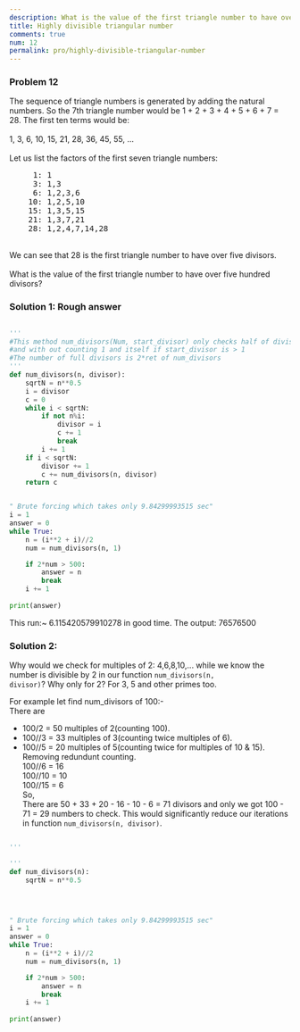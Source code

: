 ```yaml
---
description: What is the value of the first triangle number to have over five hundred divisors?
title: Highly divisible triangular number
comments: true
num: 12
permalink: pro/highly-divisible-triangular-number
---
```


<div class='problem'>
<h3> Problem 12</h3>
<p>The sequence of triangle numbers is generated by adding the natural numbers. So the 7th triangle number would be 1 + 2 + 3 + 4 + 5 + 6 + 7 = 28. The first ten terms would be:<br><br>1, 3, 6, 10, 15, 21, 28, 36, 45, 55, ...<br><br>Let us list the factors of the first seven triangle numbers:
<pre>
     1: 1
     3: 1,3
     6: 1,2,3,6
    10: 1,2,5,10
    15: 1,3,5,15
    21: 1,3,7,21
    28: 1,2,4,7,14,28
</pre><br>We can see that 28 is the first triangle number to have over five divisors.<br><br>What is the value of the first triangle number to have over five hundred divisors?</p>
</div>

### Solution 1: Rough answer

```python

'''
#This method num_divisors(Num, start_divisor) only checks half of divisors
#and with out counting 1 and itself if start_divisor is > 1
#The number of full divisors is 2*ret of num_divisors
'''
def num_divisors(n, divisor):
    sqrtN = n**0.5    
    i = divisor
    c = 0               
    while i < sqrtN:
        if not n%i:
            divisor = i
            c += 1
            break 
        i += 1
    if i < sqrtN:
        divisor += 1
        c += num_divisors(n, divisor)
    return c


" Brute forcing which takes only 9.84299993515 sec"
i = 1
answer = 0
while True:
    n = (i**2 + i)//2           
    num = num_divisors(n, 1)

    if 2*num > 500:
        answer = n
        break
    i += 1
    
print(answer)
```
This run:~ 6.115420579910278 in good time.
The output: 76576500

### Solution 2:  
Why would we check for multiples of 2: 4,6,8,10,... while we know the number is divisible by
2 in our function <code>num_divisors(n, divisor)</code>? Why only for 2? For 3, 5 
and other primes too.  

For example let find num_divisors of 100:-  
There are  
- 100/2 = 50 multiples of 2(counting 100). 
- 100//3 = 33 multiples of 3(counting twice multiples of 6).  
- 100//5 = 20 multiples of 5(counting twice for multiples of 10 & 15).  
Removing redundunt counting.  
100//6 = 16  
100//10 = 10  
100//15 = 6  
So,  
There are 50 + 33 + 20 - 16 - 10 - 6 = 71 divisors and only we got 100 - 71 = 29 numbers to check.
This would significantly reduce our iterations in function <code>num_divisors(n, divisor)</code>.   

```python

'''

'''
def num_divisors(n):
    sqrtN = n**0.5    
    



" Brute forcing which takes only 9.84299993515 sec"
i = 1
answer = 0
while True:
    n = (i**2 + i)//2           
    num = num_divisors(n, 1)

    if 2*num > 500:
        answer = n
        break
    i += 1
    
print(answer)   
```







